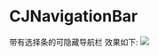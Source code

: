 # CJNavigationBar
带有选择条的可隐藏导航栏
效果如下:
![](https://github.com/chenchangjian/CJGifImage/blob/master/CJNavigationBarGif/4%E6%9C%88-24-2017%2015-33-56.gif?raw=true)
